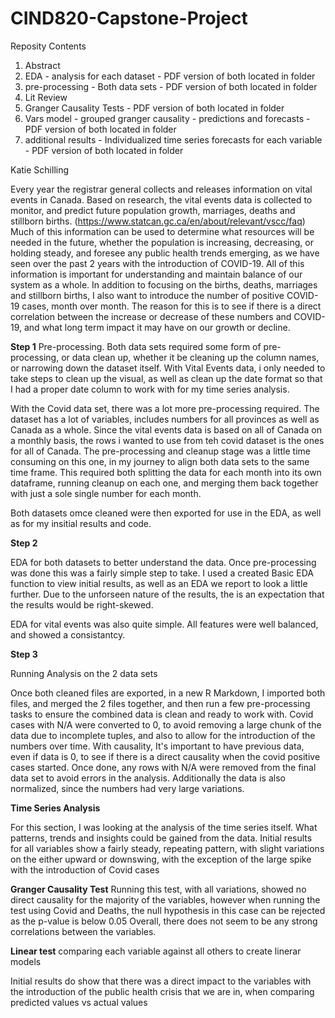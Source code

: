 # CIND820-Capstone-Project

Reposity Contents
1. Abstract
2. EDA - analysis for each dataset - PDF version of both located in folder
3. pre-processing - Both data sets - PDF version of both located in folder
4. Lit Review
5. Granger Causality Tests - PDF version of both located in folder
6. Vars model - grouped granger causality - predictions and forecasts - PDF version of both located in folder
7. additional results - Individualized time series forecasts for each variable - PDF version of both located in folder

Katie Schilling

Every year the registrar general collects and releases information on vital events in Canada. Based on research, the vital events data is collected to monitor, and predict future population growth, marriages, deaths and stillborn births.  (https://www.statcan.gc.ca/en/about/relevant/vscc/faq)  
Much of this information can be used to determine what resources will be needed in the future, whether the population is increasing, decreasing, or holding steady, and foresee any public health trends emerging, as we have seen over the past 2 years with the introduction of COVID-19.  All of this information is important for understanding and maintain balance of our system as a whole.
In addition to focusing on the births, deaths, marriages and stillborn births, I also want to introduce the number of positive COVID-19 cases, month over month.  The reason for this is to see if there is a direct correlation between the increase or decrease of these numbers and COVID-19, and what long term impact it may have on our growth or decline.


**Step 1**
Pre-processing.
Both data sets required some form of pre-processing, or data clean up, whether it be cleaning up the column names, or narrowing down the dataset itself.
With Vital Events data, i only needed to take steps to clean up the visual, as well as clean up the date format so that I had a proper date column to work with for my 
time series analysis.

With the Covid data set, there was a lot more pre-processing required.  The dataset has a lot of variables, includes numbers for all provinces as well as Canada as a whole.
Since the vital events data is based on all of Canada on a monthly basis, the rows i wanted to use from teh covid dataset is the ones for all of Canada.
The pre-processing and cleanup stage was a little time consuming on this one, in my journey to align both data sets to the same time frame.  This required both splitting the data
for each month into its own dataframe, running cleanup on each one, and merging them back together with just a sole single number for each month.

Both datasets omce cleaned were then exported for use in the EDA, as well as for my insitial results and code.

**Step 2**

EDA for both datasets to better understand the data.
Once pre-processing was done this was a fairly simple step to take.  I used a created Basic EDA function to view initial results, as well as an EDA we report to look a
little further.  Due to the unforseen nature of the results, the is an expectation that the results would be right-skewed.

EDA for vital events was also quite simple.  All features were well balanced, and showed a consistantcy.

**Step 3**

Running Analysis on the 2 data sets

Once both cleaned files are exported, in a new R Markdown, I imported both files, and merged the 2 files together, and then run a few pre-processing tasks to ensure
the combined data is clean and ready to work with.   Covid cases with N/A were converted to 0, to avoid removing a large chunk of the data due to incomplete tuples, and also to 
allow for the introduction of the numbers over time.  With causality, It's important to have previous data, even if data is 0, to see if there is a direct causality when the covid
positive cases started.  Once done, any rows with N/A were removed from the final data set to avoid errors in the analysis.
Additionally the data is also normalized, since the numbers had very large variations.


**Time Series Analysis**

For this section, I was looking at the analysis of the time series itself.  What patterns, trends and insights could be gained from the data.
Initial results for all variables show a fairly steady, repeating pattern, with slight variations on the either upward or downswing, with the exception of the large spike
with the introduction of Covid cases

**Granger Causality Test**
Running this test, with all variations, showed no direct causality for the majority of the variables, however when running the test using Covid and Deaths, the null hypothesis
in this case can be rejected as the p-value is below 0.05
Overall, there does not seem to be any strong correlations between the variables.

**Linear test**
comparing each variable against all others to create linerar models

Initial results do show that there was a direct impact to the variables with the introduction of the public health crisis that we are in, when comparing predicted values vs actual values
